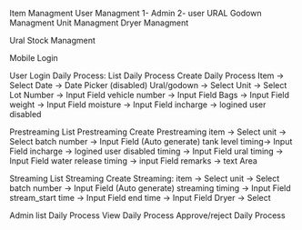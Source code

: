 Item Managment
User Managment 1- Admin 2- user
URAL Godown Managment
Unit Managment
Dryer Managment

Ural Stock Managment

Mobile Login

User Login
Daily Process:
List Daily Process
Create Daily Process
Item -> Select
Date -> Date Picker (disabled)
Ural/godown -> Select
Unit -> Select
Lot Number -> Input Field
vehicle number -> Input Field
Bags -> Input Field
weight -> Input Field
moisture -> Input Field
incharge -> logined user disabled

Prestreaming
List Prestreaming
Create Prestreaming
item -> Select
unit -> Select
batch number -> Input Field (Auto generate)
tank level timing-> Input Field
incharge -> logined user disabled
timing -> Input Field
ural timing -> Input Field
water release timing -> input Field
remarks -> text Area

Streaming
List Streaming
Create Streaming:
item -> Select
unit -> Select
batch number -> Input Field (Auto generate)
streaming timing -> Input Field
stream_start time -> Input Field
end time -> Input Field
Dryer -> Select

Admin
list Daily Process
View Daily Process
Approve/reject Daily Process
